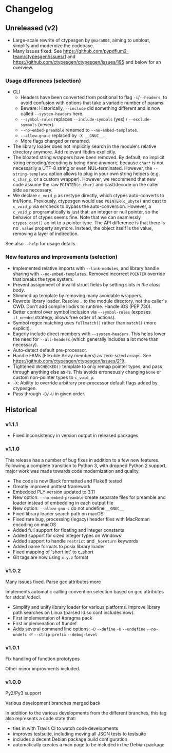 # Changelog


## Unreleased (v2)

- Large-scale rewrite of ctypesgen by `@mara004`, aiming to unbloat, simplify and modernize the codebase.
- Many issues fixed. See https://github.com/pypdfium2-team/ctypesgen/issues/1 and https://github.com/ctypesgen/ctypesgen/issues/195 and below for an overview.

### Usage differences (selection)

* CLI
  - Headers have been converted from positional to flag `-i`/`--headers`, to avoid confusion with options that take a variadic number of params.
  - Beware: Historically, `--include` did something different and is now called `--system-headers` here.
  - `--symbol-rules` replaces `--include-symbols` (yes) / `--exclude-symbols` (never).
  - `--no-embed-preamble` renamed to `--no-embed-templates`.
  - `--allow-gnu-c` replaced by `-X __GNUC__`.
  - More flags changed or renamed.
* The library loader does not implicitly search in the module's relative directory anymore. Add relevant libdirs explicitly.
* The bloated string wrappers have been removed. By default, no implicit string encoding/decoding is being done anymore, because `char*` is not necessarily a UTF-8 string or even NUL-terminated. However, the `--string-template` option allows to plug in your own string helpers (e.g. `c_char_p`, or a custom wrapper). However, we recommend that new code assume the raw `POINTER(c_char)` and cast/decode on the caller side as necessary.
* We declare `c_void_p` as restype directly, which ctypes auto-converts to int/None. Previously, ctypesgen would use `POINTER(c_ubyte)` and cast to `c_void_p` via errcheck to bypass the auto-conversion. However, a `c_void_p` programatically is just that: an integer or null pointer, so the behavior of ctypes seems fine. Note that we can seamlessly `ctypes.cast()` an int to a pointer type. The API difference is that there is no `.value` property anymore. Instead, the object itself is the value, removing a layer of indirection.

See also `--help` for usage details.

### New features and improvements (selection)

* Implemented relative imports with `--link-modules`, and library handle sharing with `--no-embed-templates`. Removed incorrect `POINTER` override that breaks the type system.
* Prevent assignment of invalid struct fields by setting slots *in the class body*.
* Slimmed up template by removing many avoidable wrappers.
* Rewrote library loader. Resolve `.` to the module directory, not the caller's CWD. Don't add compile libdirs to runtime. Handle iOS (PEP 730).
* Better control over symbol inclusion via `--symbol-rules` (exposes `if_needed` strategy, allows free order of actions).
* Symbol regex matching uses `fullmatch()` rather than `match()` (more explicit).
* Eagerly include direct members with `--system-headers`. This helps lower the need for `--all-headers` (which generally includes a lot more than necessary).
* Auto-detect default pre-processor.
* Handle FAMs (Flexible Array members) as zero-sized arrays. See https://github.com/ctypesgen/ctypesgen/issues/219.
* Tightened `UNCHECKED()` template to only remap pointer types, and pass through anything else as-is. This avoids erroneously changing `None` or custom non-pointer types to `c_void_p`.
* `-X`: Ability to override arbitrary pre-processor default flags added by ctypesgen.
* Pass through `-D/-U` in given order.


## Historical

### v1.1.1

- Fixed inconsistency in version output in released packages

### v1.1.0

This release has a number of bug fixes in addition to a few new features.
Following a complete transition to Python 3, with dropped Python 2 support,
major work was made towards code modernization and quality.

- The code is now Black formatted and Flake8 tested
- Greatly improved unittest framework
- Embedded PLY version updated to 3.11
- New option: `--no-embed-preamble` create separate files for preamble and
  loader instead of embedding in each output file
- New option: `--allow-gnu-c` do not undefine `__GNUC__`
- Fixed library loader search path on macOS
- Fixed rare bug, processing (legacy) header files with MacRoman encoding
  on macOS
- Added full support for floating and integer constants
- Added support for sized integer types on Windows
- Added support to handle `restrict` and `_Noreturn` keywords
- Added name formats to posix library loader
- Fixed mapping of 'short int' to c_short
- Git tags are now using `x.y.z` format

### v1.0.2

Many issues fixed. Parse gcc attributes more

Implements automatic calling convention selection based on gcc attributes for
stdcall/cdecl.

- Simplify and unify library loader for various platforms. Improve library path
  searches on Linux (parsed ld.so.conf includes now).
- First implementaion of #pragma pack
- First implemenation of #undef
- Adds several command line options:
  `-D` `--define`
  `-U` `--undefine`
  `--no-undefs`
  `-P` `--strip-prefix`
  `--debug-level`

### v1.0.1

Fix handling of function prototypes

Other minor improvments included.

### v1.0.0

Py2/Py3 support

Various development branches merged back

In addition to the various developments from the different branches, this
tag also represents a code state that:

- ties in with Travis CI to watch code developments
- improves testsuite, including moving all JSON tests to testsuite
- includes a decent Debian package build configuration
- automatically creates a man page to be included in the Debian package
